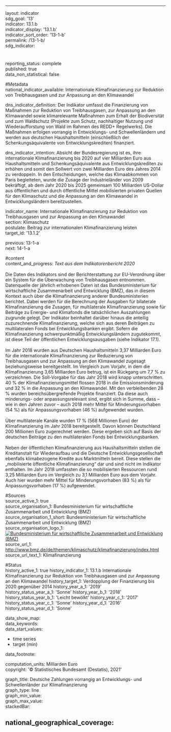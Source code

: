 ---

layout: indicator    
sdg_goal: '13'    
indicator: 13.1.b    
indicator_display: '13.1.b'    
indicator_sort_order: '13-1-b'    
permalink: /13-1-b/    
sdg_indicator:     

#    
reporting_status: complete    
published: true    
data_non_statistical: false    


#Metadata    
national_indicator_available: Internationale Klimafinanzierung zur Reduktion von Treibhausgasen und zur Anpassung an den Klimawandel    
    
dns_indicator_definition: Der Indikator umfasst die Finanzierung von Maßnahmen zur Reduktion von Treibhausgasen, zur Anpassung an den Klimawandel sowie klimarelevante Maßnahmen zum Erhalt der Biodiversität und zum Waldschutz (Projekte zum Schutz, nachhaltiger Nutzung und Wiederaufforstung von Wald im Rahmen des REDD+ Regelwerks). Die Maßnahmen erfolgen vorrangig in Entwicklungs- und Schwellenländern und werden aus deutschen Haushaltsmitteln (einschließlich der Schenkungsäquivalente von Entwicklungskrediten) finanziert.    
    
dns_indicator_intention: Absicht der Bundesregierung ist es, ihre internationale Klimafinanzierung bis 2020 auf vier Milliarden Euro aus Haushaltsmitteln und Schenkungsäquivalente aus Entwicklungskrediten zu erhöhen und somit den Sollwert von zwei Milliarden Euro des Jahres 2014 zu verdoppeln. In den Entscheidungen, welche das Klimaabkommen von Paris begleiteten, wurde die Zusage der Industrieländer von 2009 bekräftigt, ab dem Jahr 2020 bis 2025 gemeinsam 100 Milliarden US-Dollar aus öffentlichen und durch öffentliche Mittel mobilisierten privaten Quellen für den Klimaschutz und die Anpassung an den Klimawandel in Entwicklungsländern bereitzustellen.    
    
indicator_name: Internationale Klimafinanzierung zur Reduktion von Treibhausgasen und zur Anpassung an den Klimawandel    
section: Klimaschutz    
postulate: Beitrag zur internationalen Klimafinanzierung leisten    
target_id: '13.1.2'    
    
previous: 13-1-a    
next: 14-1-a    
    
#content    
content_and_progress: <i> Text aus dem Indikatorenbericht 2020</i><br><br>Die Daten des Indikators sind der Berichterstattung zur EU-Verordnung über ein System für die Überwachung von Treibhausgasen entnommen. Datenquelle der jährlich erhobenen Daten ist das Bundesministerium für wirtschaftliche Zusammenarbeit und Entwicklung (BMZ), das in diesem Kontext auch über die Klimafinanzierung anderer Bundesministerien berichtet. Dabei werden für die Berechnung der Ausgaben für bilaterale Klimafinanzierung die Zusagen, für multilaterale Klimafinanzierung sowie für Beiträge zu Energie- und Klimafonds die tatsächlichen Auszahlungen zugrunde gelegt. Der Indikator beinhaltet darüber hinaus die anteilig zuzurechnende Klimafinanzierung, welche sich aus deren Beiträgen zu multilateralen Fonds bei Entwicklungsbanken ergibt. Sofern die Klimafinanzierung schwerpunktmäßig Entwicklungsländern zugutekommt, ist diese Teil der öffentlichen Entwicklungsausgaben (siehe Indikator 17.1).<br><br>Im Jahr 2018 wurden aus Deutschen Haushaltsmitteln 3,37 Milliarden Euro für die internationale Klimafinanzierung zur Reduzierung von Treibhausgasen und zur Anpassung an den Klimawandel zugesagt beziehungsweise bereitgestellt. Im Vergleich zum Vorjahr, in dem die Klimafinanzierung 3,65 Milliarden Euro betrug, ist ein Rückgang um 7,7 % zu verzeichnen. Die Soll-Vorgabe für das Jahr 2018 wird knapp unterschritten. 40 % der Klimafinanzierungsmittel flossen 2018 in die Emissionsminderung und 32 % in die Anpassung an den Klimawandel. Mit den verbleibenden 28 % wurden bereichsübergreifende Projekte finanziert. Da diese auch minderungs- oder anpassungsrelevant sind, ergibt sich in Summe, dass – wie in den Jahren zuvor – auch 2018 mehr Mittel für Minderungsvorhaben (54 %) als für Anpassungsvorhaben (46 %) aufgewendet wurden.<br><br>Über multilaterale Kanäle wurden 17 % (568 Millionen Euro) der Klimafinanzierung im Jahr 2018 bereitgestellt. Davon können Deutschland 200 Millionen Euro zugerechnet werden. Diese ergeben sich auf Basis der deutschen Beiträge zu den multilateralen Fonds bei Entwicklungsbanken.<br><br>Neben der öffentlichen Klimafinanzierung aus Haushaltsmitteln stellen die Kreditanstalt für Wiederaufbau und die Deutsche Entwicklungsgesellschaft ebenfalls klimabezogene Kredite aus Marktmitteln bereit. Diese stellen die „mobilisierte öffentliche Klimafinanzierung“ dar und sind nicht im Indikator enthalten. Im Jahr 2018 umfassten die so mobilisierten Ressourcen rund 3,25 Milliarden Euro im Vergleich zu 3,1 Milliarden Euro aus dem Vorjahr. Auch hier wurden mehr Mittel für Minderungsvorhaben (83 %) als für Anpassungsvorhaben (17 %) aufgewendet.    
    
#Sources    
source_active_1: true                    
source_organisation_1: Bundesministerium für wirtschaftliche Zusammenarbeit und Entwicklung (BMZ)                    
source_organisation_1_short: Bundesministerium für wirtschaftliche Zusammenarbeit und Entwicklung (BMZ)                    
source_organisation_logo_1: <a href="https://www.bmz.de/de/index.html"><img src="https://g205sdgs.github.io/sdg-indicators/public/logos/bmz.png" alt=" Bundesministerium für wirtschaftliche Zusammenarbeit und Entwicklung (BMZ)" title="Klicken Sie hier um zu der Homepage der Organisation zu gelangen" /></a>                    
source_url_1: http://www.bmz.de/de/themen/klimaschutz/klimafinanzierung/index.html                        
source_url_text_1: Klimafinanzierung                        
    
#Status    
history_active_1: true
history_indicator_1: 13.1.b Internationale Klimafinanzierung zur Reduktion von Treibhausgasen und zur Anpassung an den Klimawandel
history_target_1:  Verdopplung der Finanzierung bis 2020 gegenüber 2014
history_year_a_1: '2019'                            
history_status_year_a_1: 'Sonne'
history_year_b_1: '2018'                            
history_status_year_b_1: 'Leicht bewölkt'
history_year_c_1: '2017'                            
history_status_year_c_1: 'Sonne'
history_year_d_1: '2016'                            
history_status_year_d_1: 'Sonne'    

data_show_map:     
data_keywords:    
data_start_values:     
- time series
- target (min)
    
data_footnote:     
    
computation_units: Milliarden Euro    
copyright: '&copy; Statistisches Bundesamt (Destatis), 2021'
    
graph_title: Deutsche Zahlungen vorrangig an Entwicklungs- und Schwellenländer zur Klimafinanzierung    
graph_type: line    
graph_min_value:     
graph_max_value:     
stackedBar:    

national_geographical_coverage:     
---    
